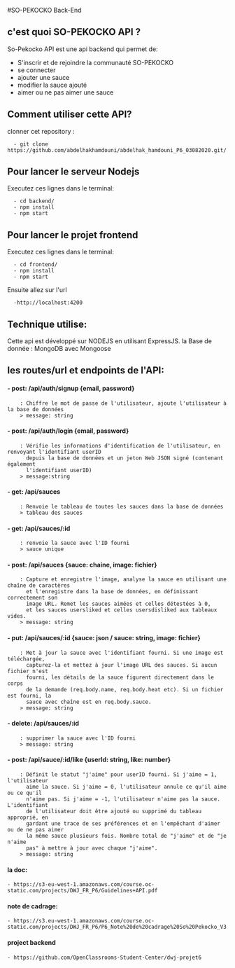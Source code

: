 #SO-PEKOCKO Back-End 
  
## c'est quoi SO-PEKOCKO API ?
So-Pekocko API est une api backend qui permet de:
  - S'inscrir et de rejoindre la communauté SO-PEKOCKO
  - se connecter
  - ajouter une sauce
  - modifier la sauce ajouté
  - aimer ou ne pas aimer une sauce
  
 ## Comment utiliser cette API?
  clonner cet repository :
      
      - git clone https://github.com/abdelhakhamdouni/abdelhak_hamdouni_P6_03082020.git/
 
## Pour lancer le serveur Nodejs 
Executez ces lignes dans le terminal:

      - cd backend/
      - npm install
      - npm start
  
 ## Pour lancer le projet frontend 
 Executez ces lignes dans le terminal:
 
      - cd frontend/
      - npm install
      - npm start
      
Ensuite allez sur l'url
    
      -http://localhost:4200
 
 ## Technique utilise:
 Cette api est développé sur NODEJS en utilisant ExpressJS.
 la Base de donnée : MongoDB avec Mongoose
 
 ## les routes/url et endpoints de l'API: 
  #### - post: /api/auth/signup {email, password}
        : Chiffre le mot de passe de l'utilisateur, ajoute l'utilisateur à la base de données
        > message: string
  #### - post: /api/auth/login {email, password}
        : Vérifie les informations d'identification de l'utilisateur, en renvoyant l'identifiant userID 
          depuis la base de données et un jeton Web JSON signé (contenant également
          l'identifiant userID)
        > message:string
  #### - get: /api/sauces 
        : Renvoie le tableau de toutes les sauces dans la base de données 
        > tableau des sauces
  #### - get: /api/sauces/:id
        : renvoie la sauce avec l'ID fourni
        > sauce unique
  #### - post: /api/sauces {sauce: chaine, image: fichier}
        : Capture et enregistre l'image, analyse la sauce en utilisant une chaîne de caractères 
          et l'enregistre dans la base de données, en définissant correctement son
          image URL. Remet les sauces aimées et celles détestées à 0, 
          et les sauces usersliked et celles usersdisliked aux tableaux vides.
        > message: string 
  #### - put: /api/sauces/:id {sauce: json / sauce: string, image: fichier}
        : Met à jour la sauce avec l'identifiant fourni. Si une image est téléchargée, 
          capturez-la et mettez à jour l'image URL des sauces. Si aucun fichier n'est
          fourni, les détails de la sauce figurent directement dans le corps 
          de la demande (req.body.name, req.body.heat etc). Si un fichier est fourni, la 
          sauce avec chaîne est en req.body.sauce.
        > message: string
  #### - delete: /api/sauces/:id
        : supprimer la sauce avec l'ID fourni
        > message: string
  #### - post: /api/sauce/:id/like {userId: string, like: number}
        : Définit le statut "j'aime" pour userID fourni. Si j'aime = 1, l'utilisateur 
          aime la sauce. Si j'aime = 0, l'utilisateur annule ce qu'il aime ou ce qu'il
          n'aime pas. Si j'aime = -1, l'utilisateur n'aime pas la sauce. L'identifiant 
          de l'utilisateur doit être ajouté ou supprimé du tableau approprié, en
          gardant une trace de ses préférences et en l'empêchant d'aimer ou de ne pas aimer 
          la même sauce plusieurs fois. Nombre total de "j'aime" et de "je n'aime
          pas" à mettre à jour avec chaque "j'aime".
        > message: string
 
 #### la doc:
    - https://s3-eu-west-1.amazonaws.com/course.oc-static.com/projects/DWJ_FR_P6/Guidelines+API.pdf
 #### note de cadrage:
    - https://s3.eu-west-1.amazonaws.com/course.oc-static.com/projects/DWJ_FR_P6/P6_Note%20de%20cadrage%20So%20Pekocko_V3.pdf
 #### project backend 
    - https://github.com/OpenClassrooms-Student-Center/dwj-projet6
    
    
    
